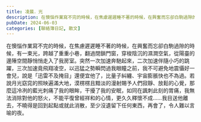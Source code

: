 ```yaml
---
title: 凌晨．光
description: 在懊惱作業寫不完的時候，在焦慮遲遲睡不著的時候，在興奮而忘卻白駒過隙的時候，有一束光，跨越了重重小巷，翻過閉鎖門窗，穿梭陰沉的濕潤空氣，從陽臺的邊陲空間靜悄悄走入了我房室。突然一次加速奔馳起來，二次加……
pubDate: 2024-06-03
categories: [聯絡簿日記, 散文]
---
```


在懊惱作業寫不完的時候，在焦慮遲遲睡不著的時候，在興奮而忘卻白駒過隙的時候，有一束光，跨越了重重小巷，翻過閉鎖門窗，穿梭陰沉的濕潤空氣，從陽臺的邊陲空間靜悄悄走入了我房室。突然一次加速奔馳起來，二次加速伴隨小巧的跳躍，三次加速竟飛翔凌空，以迅猛之勢瞬閃過我眼瞳之前，我不可避免地震懾好一會兒，說是「迅雷不及掩目」還便宜他了，比量子糾纏、宇宙膨脹快也不為過。若說月光窈窕的照映遍滿大地，漠楞楞且黯淡的漫射賜予人們寂靜、放鬆的心覺，那麼這冷冽的藍光刺痛了我的眼眸，干擾了我的安眠，如同在諷刺此刻的胃痛，我無法消除對他的怒火，不能平復曾經祥和的心情，更久久釋懷不成……我目送他離去，不曉得是回到起點或就此消散，至少沒遺留下任何東西，再會了，令人難以言喻的夜。
